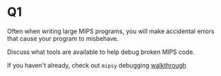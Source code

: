 Q1
=======================================

Often when writing large MIPS programs,
you will make accidental errors that cause your program to misbehave.

Discuss what tools are available to help debug broken MIPS code.

If you haven't already, check out `mipsy` debugging [walkthrough](https://drive.google.com/file/d/19DxO_4Xywufjjyb79lHzyiBfSjsT0-FB/view)

